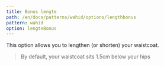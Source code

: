 ```yaml
---
title: Bonus lengte
path: /en/docs/patterns/wahid/options/lengthbonus
pattern: wahid
option: lengteBonus
---
```


This option allows you to lengthen (or shorten) your waistcoat.

> By default, your waistcoat sits 1.5cm below your hips